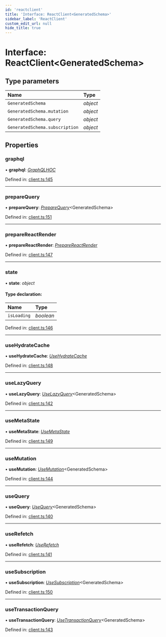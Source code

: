 ```yaml
---
id: 'reactclient'
title: 'Interface: ReactClient<GeneratedSchema>'
sidebar_label: 'ReactClient'
custom_edit_url: null
hide_title: true
---
```


# Interface: ReactClient<GeneratedSchema\>

## Type parameters

| Name                           | Type     |
| :----------------------------- | :------- |
| `GeneratedSchema`              | _object_ |
| `GeneratedSchema.mutation`     | _object_ |
| `GeneratedSchema.query`        | _object_ |
| `GeneratedSchema.subscription` | _object_ |

## Properties

### graphql

• **graphql**: [_GraphQLHOC_](graphqlhoc.md)

Defined in: [client.ts:145](https://github.com/gqless/gqless/blob/master/packages/react/src/client.ts#L145)

---

### prepareQuery

• **prepareQuery**: [_PrepareQuery_](preparequery.md)<GeneratedSchema\>

Defined in: [client.ts:151](https://github.com/gqless/gqless/blob/master/packages/react/src/client.ts#L151)

---

### prepareReactRender

• **prepareReactRender**: [_PrepareReactRender_](preparereactrender.md)

Defined in: [client.ts:147](https://github.com/gqless/gqless/blob/master/packages/react/src/client.ts#L147)

---

### state

• **state**: _object_

#### Type declaration:

| Name        | Type      |
| :---------- | :-------- |
| `isLoading` | _boolean_ |

Defined in: [client.ts:146](https://github.com/gqless/gqless/blob/master/packages/react/src/client.ts#L146)

---

### useHydrateCache

• **useHydrateCache**: [_UseHydrateCache_](usehydratecache.md)

Defined in: [client.ts:148](https://github.com/gqless/gqless/blob/master/packages/react/src/client.ts#L148)

---

### useLazyQuery

• **useLazyQuery**: [_UseLazyQuery_](uselazyquery.md)<GeneratedSchema\>

Defined in: [client.ts:142](https://github.com/gqless/gqless/blob/master/packages/react/src/client.ts#L142)

---

### useMetaState

• **useMetaState**: [_UseMetaState_](usemetastate.md)

Defined in: [client.ts:149](https://github.com/gqless/gqless/blob/master/packages/react/src/client.ts#L149)

---

### useMutation

• **useMutation**: [_UseMutation_](usemutation.md)<GeneratedSchema\>

Defined in: [client.ts:144](https://github.com/gqless/gqless/blob/master/packages/react/src/client.ts#L144)

---

### useQuery

• **useQuery**: [_UseQuery_](usequery.md)<GeneratedSchema\>

Defined in: [client.ts:140](https://github.com/gqless/gqless/blob/master/packages/react/src/client.ts#L140)

---

### useRefetch

• **useRefetch**: [_UseRefetch_](userefetch.md)

Defined in: [client.ts:141](https://github.com/gqless/gqless/blob/master/packages/react/src/client.ts#L141)

---

### useSubscription

• **useSubscription**: [_UseSubscription_](usesubscription.md)<GeneratedSchema\>

Defined in: [client.ts:150](https://github.com/gqless/gqless/blob/master/packages/react/src/client.ts#L150)

---

### useTransactionQuery

• **useTransactionQuery**: [_UseTransactionQuery_](usetransactionquery.md)<GeneratedSchema\>

Defined in: [client.ts:143](https://github.com/gqless/gqless/blob/master/packages/react/src/client.ts#L143)
